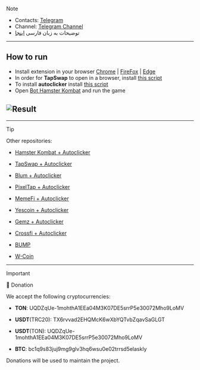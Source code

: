 > [!NOTE]
> - Contacts: [Telegram](https://t.me/a_homous)
> - Channel: [Telegram Channel](https://t.me/homous_airdrops)
> - توضیحات به زبان فارسی [اینجا](README-FA.md)
---
## How to run
- Install extension in your browser [Chrome](https://chromewebstore.google.com/detail/violentmonkey/jinjaccalgkegednnccohejagnlnfdag) | [FireFox](https://addons.mozilla.org/firefox/addon/violentmonkey/) | [Edge](https://microsoftedge.microsoft.com/addons/detail/eeagobfjdenkkddmbclomhiblgggliao)
- In order for **TapSwap** to open in a browser, install [this script](https://github.com/S3C237/blum/raw/main/blum-autoclicker.user.js)
- To install **autoclicker** install [this script](https://github.com/S3C237/blum/raw/main/blum-autoclicker.user.js)
- Open [Bot Hamster Kombat](http://t.me/BlumCryptoBot/app?startapp=ref_zivhqWL7wP) and run the game

## ![Result](result.gif)
---
> [!TIP]
> Other repositories:
> 
> - [Hamster Kombat + Autoclicker](https://github.com/S3C237/Hamster-Kombat)
> 
> - [TapSwap + Autoclicker](https://github.com/S3C237/TapSwap)
> 
> - [Blum + Autoclicker](https://github.com/S3C237/Blum)
>
> - [PixelTap + Autoclicker](https://github.com/S3C237/PixelTap)
> 
> - [MemeFi + Autoclicker](https://github.com/S3C237/MemeFi-Coin)
>
> - [Yescoin + Autoclicker](https://github.com/S3C237/Yescoin)
>
> - [Gemz + Autoclicker](https://github.com/S3C237/Gemz)
>
> - [Сrossfi + Autoclicker](https://github.com/S3C237/Crossfi)
>
> - [BUMP](https://github.com/S3C237/BUMP)
>
> - [W-Coin](https://github.com/S3C237/W-Coin)
---
> [!IMPORTANT] 
> :currency_exchange: Donation
> 
> We accept the following cryptocurrencies:
> 
> - **TON**: UQDZqUe-1mohthA1EEa04M3K07DE5srrP5e30072Mho9LoMV
> 
> - **USDT**(TRC20): TX6rvvad2EHQMcK6wXbYQTvbZqavSaGLGT
> 
> - **USDT**(TON): UQDZqUe-1mohthA1EEa04M3K07DE5srrP5e30072Mho9LoMV
> 
> - **BTC**: bc1q9s83juj9mg9glv3hq6wsu0e02trrsd5elaskly
> 
> Donations will be used to maintain the project.
